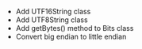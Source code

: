 * Add UTF16String class
* Add UTF8String class
* Add getBytes() method to Bits class
* Convert big endian to little endian
